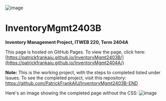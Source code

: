 ![image](https://github.com/PatrickFrankAIU/GradeManagerProject/assets/134087916/b5d814bf-e38f-456f-8f9c-cb5a98fb52fa)

# InventoryMgmt2403B
**Inventory Management Project, ITWEB 220, Term 2404A**

This page is hosted on GitHub Pages. To view the page, click here: [https://patrickfrankaiu.github.io/InventoryMgmt2403B/](https://patrickfrankaiu.github.io/InventoryMgmt2404A/)

**Note:** This is the working project, with the steps to completed listed under Issues. To see the completed project, visit this repository: 
https://github.com/PatrickFrankAIU/InventoryMgmt2403B-END

Here's an image showing the completed page without the CSS: 
![image](https://github.com/user-attachments/assets/7df5e498-9b7c-40e0-888d-7ab86f6b1481)

